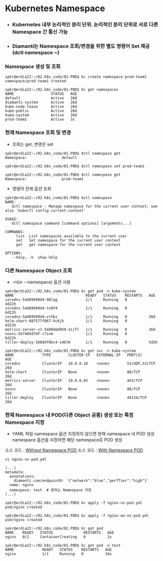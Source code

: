 # Kubernetes Namespace
- ### Kubernetes 내부 논리적인 분리 단위. 논리적인 분리 단위로 서로 다른 Namespace 간 통신 가능
- ### Diamanti는 Namespace 조회/변경을 위한 별도 명령어 Set 제공(dctl namespace ~) 

### Namespace 생성 및 조회

```
spkr@erdia22:~/02.k8s_code/01.POD$ kc create namespace prod-team1
namespace/prod-team1 created

spkr@erdia22:~/02.k8s_code/01.POD$ kc get namespaces
NAME                 STATUS   AGE
default              Active   26d
diamanti-system      Active   26d
kube-node-lease      Active   26d
kube-public          Active   26d
kube-system          Active   26d
prod-team1           Active   3s
```

### 현재 Namespace 조회 및 변경
- 조회는 get, 변경은 set 
```
spkr@erdia22:~/02.k8s_code/01.POD$ dctl namespace get
Namespace:                default

spkr@erdia22:~/02.k8s_code/01.POD$ dctl namespace set prod-team1

spkr@erdia22:~/02.k8s_code/01.POD$ dctl namespace get
Namespace:                prod-team1
```

- 명령어 전체 옵션 조회
```
spkr@erdia22:~/02.k8s_code/01.POD$ dctl namespace
NAME:
   dctl namespace - Manage namespace for the current user context; see also 'kubectl config current-context'

USAGE:
   dctl namespace command [command options] [arguments...]

COMMANDS:
     list  List namespaces available to the current user
     set   Set namespace for the current user context
     get   get namespace for the current user context

OPTIONS:
   --help, -h  show help
```

### 다른 Namespace Object 조회 
- -n(or --namespace) 옵션 사용   
```
spkr@erdia22:~/02.k8s_code/01.POD$ kc get pod -n kube-system
NAME                                 READY   STATUS    RESTARTS   AGE
coredns-54d89499d4-98lqg             1/1     Running   0          4d22h
coredns-54d89499d4-tn9t9             1/1     Running   0          6d22h
coredns-54d89499d4-vr5bz             1/1     Running   0          26d
helm-chart-687577f867-9c6jh          1/1     Running   0          6d22h
metrics-server-v1-5d46b6d959-2sjfl   1/1     Running   0          26d
novnc-547484d7df-r7zvm               1/1     Running   0          6d22h
tiller-deploy-5668df8bc4-s4b7m       1/1     Running   0          5d3h

spkr@erdia22:~/02.k8s_code/01.POD$ kc get svc -n kube-system
NAME             TYPE        CLUSTER-IP   EXTERNAL-IP   PORT(S)         AGE
coredns          ClusterIP   10.0.0.10    <none>        53/UDP,53/TCP   26d
helm-chart       ClusterIP   None         <none>        80/TCP          26d
metrics-server   ClusterIP   10.0.0.65    <none>        443/TCP         26d
novnc            ClusterIP   None         <none>        80/TCP          26d
tiller-deploy    ClusterIP   None         <none>        44134/TCP       26d
```

### 현재 Namespace 내 POD(다른 Object 공통) 생성 또는 특정 Namespace 지정 
- YAML 파일 namespace 옵션 지정하지 않으면 현재 namespace 내 POD 생성
  namespace 옵션을 지정하면 해당 namespace로 POD 생성

소스 코드 : [Without Namespace POD](./nginx-wo-ns-pod.yml)
소스 코드 : [With Namespace POD](./nginx-ns-pod.yml)

```
vi nginx-ns-pod.yml

(...)
metadata:
  annotations:
    diamanti.com/endpoint0: '{"network":"blue","perfTier":"high"}'
  name: nginx
  namespace: test  # 원하는 Namespace 지정 
(...)

spkr@erdia22:~/02.k8s_code/01.POD$ kc apply -f nginx-ns-pod.yml
pod/nginx created

spkr@erdia22:~/02.k8s_code/01.POD$ kc apply -f nginx-wo-ns-pod.yml
pod/nginx created

spkr@erdia22:~/02.k8s_code/01.POD$ kc get pod
NAME    READY   STATUS              RESTARTS   AGE
nginx   0/1     ContainerCreating   0          2s

spkr@erdia22:~/02.k8s_code/01.POD$ kc get pod -n test
NAME             READY   STATUS    RESTARTS   AGE
nginx            1/1     Running   0          34s
```
